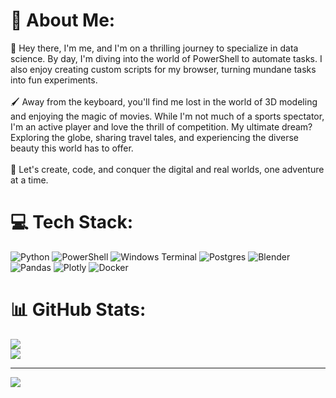 # 💫 About Me:
👋 Hey there, I'm me, and I'm on a thrilling journey to specialize in data science. By day, I'm diving into the world of PowerShell to automate tasks. I also enjoy creating custom scripts for my browser, turning mundane tasks into fun experiments.<br><br>🖌️ Away from the keyboard, you'll find me lost in the world of 3D modeling and enjoying the magic of movies. While I'm not much of a sports spectator, I'm an active player and love the thrill of competition. My ultimate dream? Exploring the globe, sharing travel tales, and experiencing the diverse beauty this world has to offer.<br><br>🚀 Let's create, code, and conquer the digital and real worlds, one adventure at a time.


# 💻 Tech Stack:
![Python](https://img.shields.io/badge/python-3670A0?style=for-the-badge&logo=python&logoColor=ffdd54) ![PowerShell](https://img.shields.io/badge/PowerShell-%235391FE.svg?style=for-the-badge&logo=powershell&logoColor=white) ![Windows Terminal](https://img.shields.io/badge/Windows%20Terminal-%234D4D4D.svg?style=for-the-badge&logo=windows-terminal&logoColor=white) ![Postgres](https://img.shields.io/badge/postgres-%23316192.svg?style=for-the-badge&logo=postgresql&logoColor=white) ![Blender](https://img.shields.io/badge/blender-%23F5792A.svg?style=for-the-badge&logo=blender&logoColor=white) ![Pandas](https://img.shields.io/badge/pandas-%23150458.svg?style=for-the-badge&logo=pandas&logoColor=white) ![Plotly](https://img.shields.io/badge/Plotly-%233F4F75.svg?style=for-the-badge&logo=plotly&logoColor=white) ![Docker](https://img.shields.io/badge/docker-%230db7ed.svg?style=for-the-badge&logo=docker&logoColor=white)
# 📊 GitHub Stats:
![](https://github-readme-stats.vercel.app/api?username=matheus-aoliveira&theme=radical&hide_border=true&include_all_commits=true&count_private=false)<br/>
![](https://github-readme-stats.vercel.app/api/top-langs/?username=matheus-aoliveira&theme=radical&hide_border=true&include_all_commits=true&count_private=false&layout=compact)

---
[![](https://visitcount.itsvg.in/api?id=matheus-aoliveira&icon=0&color=10)](https://visitcount.itsvg.in)

<!-- Proudly created with GPRM ( https://gprm.itsvg.in ) -->
